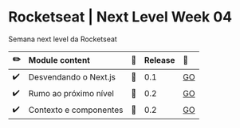 # Rocketseat | Next Level Week 04

Semana next level da Rocketseat

| :pencil2:          | Module content         | :construction: | Release | :rocket:                                                                        |
| :----------------- | :--------------------- | :------------- | :------ | :------------------------------------------------------------------------------ |
| :heavy_check_mark: | Desvendando o Next.js  | :bookmark:     | 0.1     | [GO](https://github.com/edsonjuniornarvaes/next-level-week-04/releases/tag/0.1) |
| :heavy_check_mark: | Rumo ao próximo nível  | :bookmark:     | 0.2     | [GO](https://github.com/edsonjuniornarvaes/next-level-week-04/releases/tag/0.2) |
| :heavy_check_mark: | Contexto e componentes | :bookmark:     | 0.2     | [GO](https://github.com/edsonjuniornarvaes/next-level-week-04/releases/tag/0.3) |
